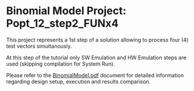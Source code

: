# Binomial Model Project: Popt_12_step2_FUNx4

This project represents a 1st step of a solution allowing to process four (4) test vectors simultanously.

At this step of the tutorial only SW Emulation and HW Emulation steps are used (skipping compilation for System Run).

Please refer to the [BinomialModel.pdf] document for detailed information regarding design setup, execution and results comparison.

[BinomialModel.pdf]: ../BinomialModel.pdf
